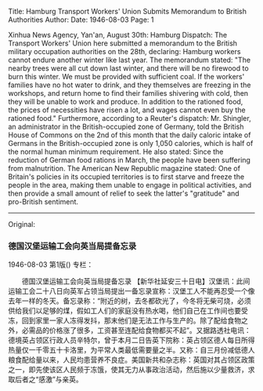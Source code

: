 Title: Hamburg Transport Workers' Union Submits Memorandum to British Authorities
Author:
Date: 1946-08-03
Page: 1

Xinhua News Agency, Yan'an, August 30th: Hamburg Dispatch: The Transport Workers' Union here submitted a memorandum to the British military occupation authorities on the 28th, declaring: Hamburg workers cannot endure another winter like last year. The memorandum stated: "The nearby trees were all cut down last winter, and there will be no firewood to burn this winter. We must be provided with sufficient coal. If the workers' families have no hot water to drink, and they themselves are freezing in the workshops, and return home to find their families shivering with cold, then they will be unable to work and produce. In addition to the rationed food, the prices of necessities have risen a lot, and wages cannot even buy the rationed food." Furthermore, according to a Reuter's dispatch: Mr. Shingler, an administrator in the British-occupied zone of Germany, told the British House of Commons on the 2nd of this month that the daily caloric intake of Germans in the British-occupied zone is only 1,050 calories, which is half of the normal human minimum requirement. He also stated: Since the reduction of German food rations in March, the people have been suffering from malnutrition. The American New Republic magazine stated: One of Britain's policies in its occupied territories is to first starve and freeze the people in the area, making them unable to engage in political activities, and then provide a small amount of relief to seek the latter's "gratitude" and pro-British sentiment.



<hr /> 

Original: 


### 德国汉堡运输工会向英当局提备忘录

1946-08-03
第1版()
专栏：

　　德国汉堡运输工会向英当局提备忘录
    【新华社延安三十日电】汉堡讯：此间运输工会二十八日向英军占领当局提出一备忘录宣称：汉堡工人不能再忍受一个像去年一样的冬天。备忘录称：“附近的树，去冬都砍光了，今冬将无柴可烧，必须供给我们以足够的煤，假如工人们的家庭没有热水喝，他们自己在工作间也要受冻，回到家里一家人冻得发抖，那末他们是无法工作与生产的。除了配给食物之外，必需品的价格涨了很多，工资甚至连配给食物都买不起”。又据路透社电讯：德境英占领区行政人员辛特尔，曾于本月二日告英下院称：英占领区德人每日所得热量仅一千零五十卡洛里，为平常人类最低需要量之半。又称：自三月份减低德人粮食配给量以来，人民均患营养不良症。美国新共和杂志称：英国对其占领区政策之一，即先使该区人民频于冻饿，使其无力从事政治活动，然后施以少量救济，求取后者之“感激”与亲英。
